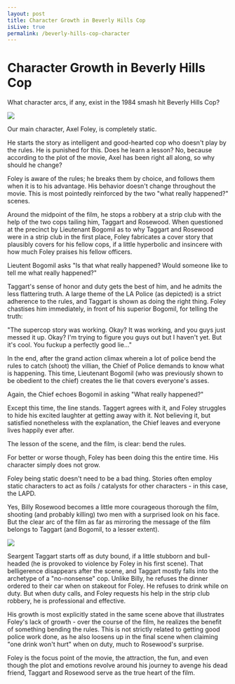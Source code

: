 ```yaml
---
layout: post
title: Character Growth in Beverly Hills Cop
isLive: true
permalink: /beverly-hills-cop-character
---
```


# Character Growth in Beverly Hills Cop

What character arcs, if any, exist in the 1984 smash hit Beverly Hills Cop?

![](foley)

Our main character, Axel Foley, is completely static.

He starts the story as intelligent and good-hearted cop who doesn't play by the rules. He is punished for this. Does he learn a lesson? No, because according to the plot of the movie, Axel has been right all along, so why should he change?

Foley is aware of the rules; he breaks them by choice, and follows them when it is to his advantage. His behavior doesn't change throughout the movie. This is most pointedly reinforced by the two "what really happened?" scenes.

Around the midpoint of the film, he stops a robbery at a strip club with the help of the two cops tailing him, Taggart and Rosewood. When questioned at the precinct by Lieutenant Bogomil as to why Taggart and Rosewood were in a strip club in the first place, Foley fabricates a cover story that plausibly covers for his fellow cops, if a little hyperbolic and insincere with how much Foley praises his fellow officers.

Lieutent Bogomil asks "Is that what really happened? Would someone like to tell me what really happened?"

Taggart's sense of honor and duty gets the best of him, and he admits the less flattering truth. A large theme of the LA Police (as depicted) is a strict adherence to the rules, and Taggart is shown as doing the right thing. Foley chastises him immediately, in front of his superior Bogomil, for telling the truth:

"The supercop story was working. Okay? It was working, and you guys just messed it up. Okay? I'm trying to figure you guys out but I haven't yet. But it's cool. You fuckup a perfectly good lie..."

In the end, after the grand action climax wherein a lot of police bend the rules to catch (shoot) the villian, the Chief of Police demands to know what is happening. This time, Lieutenant Bogomil (who was previously shown to be obedient to the chief) creates the lie that covers everyone's asses.

Again, the Chief echoes Bogomil in asking "What really happened?"

Except this time, the line stands. Taggert agrees with it, and Foley struggles to hide his excited laughter at getting away with it. Not believing it, but satisfied nonetheless with the explanation, the Chief leaves and everyone lives happily ever after.

The lesson of the scene, and the film, is clear: bend the rules.

For better or worse though, Foley has been doing this the entire time. His character simply does not grow.

Foley being static doesn't need to be a bad thing. Stories often employ static characters to act as foils / catalysts for other characters - in this case, the LAPD.

Yes, Billy Rosewood becomes a little more courageous thorough the film, shooting (and probably killing) two men with a surprised look on his face. But the clear arc of the film as far as mirroring the message of the film belongs to Taggart (and Bogomil, to a lesser extent).

![](rosewood.jpg)

Seargent Taggart starts off as duty bound, if a little stubborn and bull-headed (he is provoked to violence by Foley in his first scene). That belligerence disappears after the scene, and Taggart mostly falls into the archetype of a "no-nonsense" cop. Unlike Billy, he refuses the dinner ordered to their car when on stakeout for Foley. He refuses to drink while on duty. But when duty calls, and Foley requests his help in the strip club robbery, he is professional and effective.

His growth is most explicitly stated in the same scene above that illustrates Foley's lack of growth - over the course of the film, he realizes the benefit of something bending the rules. This is not strictly related to getting good police work done, as he also loosens up in the final scene when claiming "one drink won't hurt" when on duty, much to Rosewood's surprise.

Foley is the focus point of the movie, the attraction, the fun, and even though the plot and emotions revolve around his journey to avenge his dead friend, Taggart and Rosewood serve as the true heart of the film.
